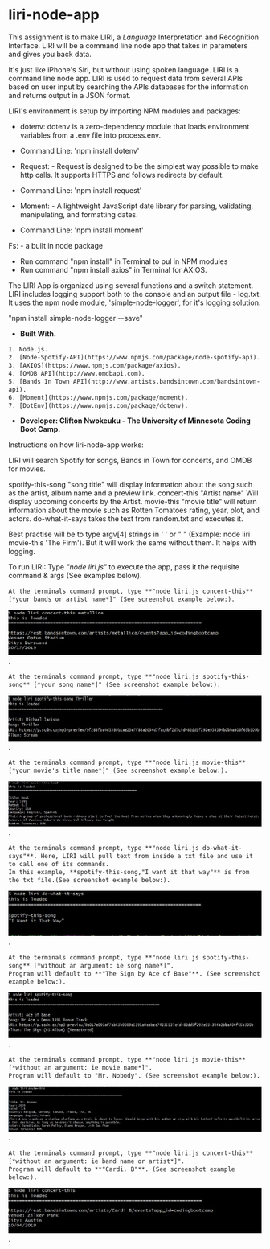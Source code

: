 # liri-node-app
This assignment is to make LIRI, a _Language_ Interpretation and Recognition Interface. LIRI will be a command line node app that takes in parameters and gives you back data.

It's just like iPhone's Siri, but without using spoken language. LIRI is a command line node app.
LIRI is used to request data from several APIs based on user input by searching the APIs databases for the information and returns output
in a JSON format.

LIRI's environment is setup by importing NPM modules and packages:
* dotenv: dotenv is a zero-dependency module that loads environment variables from a .env file into process.env. 
* Command Line: 'npm install dotenv'

* Request: - Request is designed to be the simplest way possible to make http calls. It supports HTTPS and follows redirects by default.
* Command Line: 'npm install request'

* Moment: - A lightweight JavaScript date library for parsing, validating, manipulating, and formatting dates.
* Command Line: 'npm install moment'

Fs: - a built in node package

* Run command "npm install" in Terminal to pul in NPM modules
* Run command "npm install axios" in Terminal for AXIOS.

The LIRI App is organized using several functions and a switch statement. LIRI includes logging support both to the console and an output file - log.txt.
It uses the npm node module, 'simple-node-logger', for it's logging solution.

"npm install simple-node-logger --save"

* **Built With.**
```
1. Node.js.
2. [Node-Spotify-API](https://www.npmjs.com/package/node-spotify-api).
3. [AXIOS](https://www.npmjs.com/package/axios).
4. [OMDB API](http://www.omdbapi.com). 
5. [Bands In Town API](http://www.artists.bandsintown.com/bandsintown-api).
6. [Moment](https://www.npmjs.com/package/moment).
7. [DotEnv](https://www.npmjs.com/package/dotenv).
```

* **Developer: Clifton Nwokeuku - The University of Minnesota Coding Boot Camp.**

Instructions on how liri-node-app works:

LIRI will search Spotify for songs, Bands in Town for concerts, and OMDB for movies.

spotify-this-song "song title" will display information about the song such as the artist, album name and a preview link.
concert-this "Artist name" Will display upcoming concerts by the Artist.
movie-this "movie title" will return information about the movie such as Rotten Tomatoes rating, year, plot, and actors.
do-what-it-says takes the text from random.txt and executes it.

Best practise will be to type argv[4] strings in ' ' or " " (Example: node liri movie-this 'The Firm').
But it will work the same without them. It helps with logging.

To run LIRI: Type *"node liri.js"* to execute the app, pass it the requisite command & args (See examples below).
```
At the terminals command prompt, type **"node liri.js concert-this** [*your bands or artist name*]" (See screenshot example below:).
```
![Alt text](./slides/concert-this.jpg?raw=true "$ node liri concert-this metallica").
```
At the terminals command prompt, type **"node liri.js spotify-this-song** [*your song name*]" (See screenshot example below:).
```
![Alt text](./slides/spotify-this-song.jpg?raw=true "$ node liri spotify-this-song Thriller").
```
At the terminals command prompt, type **"node liri.js movie-this** [*your movie's title name*]" (See screenshot example below:).
```
![Alt text](./slides/movie-this.jpg?raw=true "$ node liri movie-this heat").
```
At the terminals command prompt, type **"node liri.js do-what-it-says"**. Here, LIRI will pull text from inside a txt file and use it to call one of its commands. 
In this example, **spotify-this-song,"I want it that way"** is from the txt file.(See screenshot example below:).
```
![Alt text](./slides/do-what-it-says.jpg?raw=true "$ node liri do-what-it-says").
```
At the terminals command prompt, type **"node liri.js spotify-this-song** [*without an argument: ie song name*]". 
Program will default to **"The Sign by Ace of Base"**. (See screenshot example below:).
```
![Alt text](./slides/spotify-this-song-no-args.jpg?raw=true "$ node liri spotify-this-song without a song name you get the default song").
```
At the terminals command prompt, type **"node liri.js movie-this** [*without an argument: ie movie name*]".
Program will default to "Mr. Nobody". (See screenshot example below:).
```
![Alt text](./slides/movie-this-no-args.jpg?raw=true "$ node liri movie-this without a movie name you get the default movie").
```
At the terminals command prompt, type **"node liri.js concert-this** [*without an argument: ie band name or artist*]". 
Program will default to **"Cardi. B"**. (See screenshot example below:).
```
![Alt text](./slides/concert-this-no-args.jpg?raw=true "$ node liri concert-this without a Band name you get a default Artist/Band").


